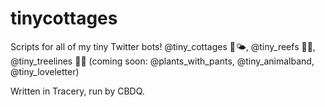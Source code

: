 # tinycottages
Scripts for all of my tiny Twitter bots!
@tiny_cottages 🏡🌤, @tiny_reefs 🌊🐠, @tiny_treelines 🌲🗻 (coming soon: @plants_with_pants, @tiny_animalband, @tiny_loveletter)

Written in Tracery, run by CBDQ.

